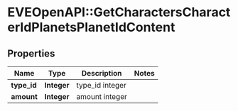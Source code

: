 # EVEOpenAPI::GetCharactersCharacterIdPlanetsPlanetIdContent

## Properties
Name | Type | Description | Notes
------------ | ------------- | ------------- | -------------
**type_id** | **Integer** | type_id integer | 
**amount** | **Integer** | amount integer | 


